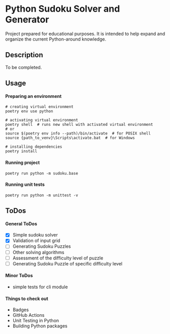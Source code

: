 # Python Sudoku Solver and Generator

Project prepared for educational purposes. It is intended to help expand and organize the current Python-around knowledge.

## Description
To be completed.

## Usage
#### Preparing an environment
```shell
# creating virtual environment
poetry env use python

# activating virtual environment
poetry shell  # runs new shell with activated virtual environment
# or
source $(poetry env info --path)/bin/activate  # for POSIX shell
source {path_to_venv}\Scripts\activate.bat  # for Windows

# installing dependencies
poetry install
```

#### Running project
```shell
poetry run python -m sudoku.base
```

#### Running unit tests
```shell
poetry run python -m unittest -v
```

## ToDos
#### General ToDos
- [x] Simple sudoku solver
- [x] Validation of input grid
- [ ] Generating Sudoku Puzzles
- [ ] Other solving algorithms
- [ ] Assessment of the difficulty level of puzzle
- [ ] Generating Sudoku Puzzle of specific difficulty level

#### Minor ToDos
- simple tests for cli module

#### Things to check out
- Badges
- GitHub Actions
- Unit Testing in Python
- Building Python packages
